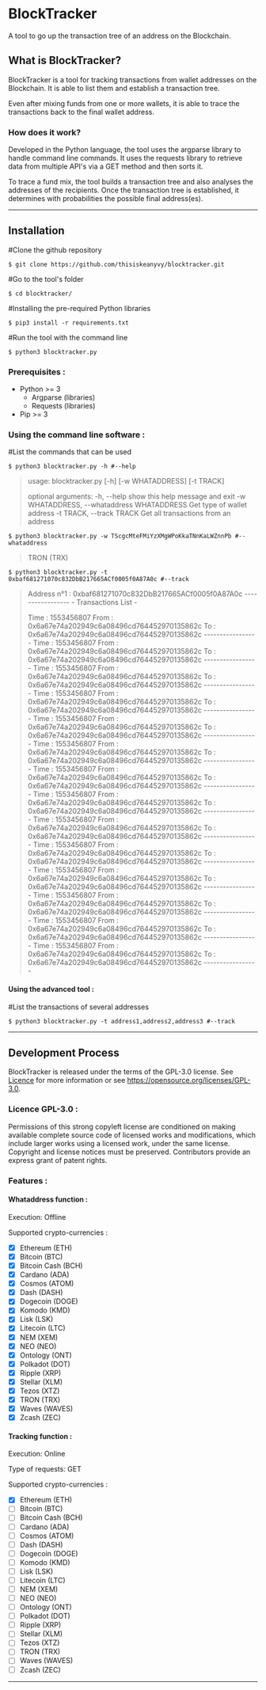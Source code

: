 # BlockTracker
A tool to go up the transaction tree of an address on the Blockchain.

## What is BlockTracker?

BlockTracker is a tool for tracking transactions from wallet addresses on the Blockchain. It is able to list them and establish a transaction tree. 

Even after mixing funds from one or more wallets, it is able to trace the transactions back to the final wallet address.

### How does it work?

Developed in the Python language, the tool uses the argparse library to handle command line commands. It uses the requests library to retrieve data from multiple API's via a GET method and then sorts it.

To trace a fund mix, the tool builds a transaction tree and also analyses the addresses of the recipients. Once the transaction tree is established, it determines with probabilities the possible final address(es).

------

## Installation

#Clone the github repository

```shell
$ git clone https://github.com/thisiskeanyvy/blocktracker.git
```

#Go to the tool's folder

```shell
$ cd blocktracker/
```

#Installing the pre-required Python libraries

```shell
$ pip3 install -r requirements.txt
```

#Run the tool with the command line

```shell
$ python3 blocktracker.py
```

### Prerequisites :

- Python >= 3
  - Argparse (libraries)
  - Requests (libraries)
- Pip >= 3

### Using the command line software :

#List the commands that can be used

```shell
$ python3 blocktracker.py -h #--help 
```

> usage: blocktracker.py [-h] [-w WHATADDRESS] [-t TRACK] 
>
> optional arguments: 
> -h, --help       show this help message and exit 
> -w WHATADDRESS, --whataddress WHATADDRESS 
> Get type of wallet address 
> -t TRACK, --track TRACK 
> Get all transactions from an address

```shell
$ python3 blocktracker.py -w TScgcMteFMiYzXMgWPoKkaTNnKaLWZnnPb #--whataddress
```

> TRON (TRX)

```shell
$ python3 blocktracker.py -t 0xbaf681271070c832DbB217665ACf0005f0A87A0c #--track
```

> Address n°1 : 0xbaf681271070c832DbB217665ACf0005f0A87A0c 
> \----------------- 
> \- Transactions List - 
>
> Time : 1553456807 
> From : 0x6a67e74a202949c6a08496cd764452970135862c 
> To : 0x6a67e74a202949c6a08496cd764452970135862c 
> \----------------- 
> Time : 1553456807 
> From : 0x6a67e74a202949c6a08496cd764452970135862c 
> To : 0x6a67e74a202949c6a08496cd764452970135862c 
> \----------------- 
> Time : 1553456807 
> From : 0x6a67e74a202949c6a08496cd764452970135862c 
> To : 0x6a67e74a202949c6a08496cd764452970135862c 
> \----------------- 
> Time : 1553456807 
> From : 0x6a67e74a202949c6a08496cd764452970135862c 
> To : 0x6a67e74a202949c6a08496cd764452970135862c 
> \----------------- 
> Time : 1553456807 
> From : 0x6a67e74a202949c6a08496cd764452970135862c 
> To : 0x6a67e74a202949c6a08496cd764452970135862c 
> \----------------- 
> Time : 1553456807 
> From : 0x6a67e74a202949c6a08496cd764452970135862c 
> To : 0x6a67e74a202949c6a08496cd764452970135862c 
> \----------------- 
> Time : 1553456807 
> From : 0x6a67e74a202949c6a08496cd764452970135862c 
> To : 0x6a67e74a202949c6a08496cd764452970135862c 
> \----------------- 
> Time : 1553456807 
> From : 0x6a67e74a202949c6a08496cd764452970135862c 
> To : 0x6a67e74a202949c6a08496cd764452970135862c 
> \----------------- 
> Time : 1553456807 
> From : 0x6a67e74a202949c6a08496cd764452970135862c 
> To : 0x6a67e74a202949c6a08496cd764452970135862c 
> \----------------- 
> Time : 1553456807 
> From : 0x6a67e74a202949c6a08496cd764452970135862c 
> To : 0x6a67e74a202949c6a08496cd764452970135862c 
> \----------------- 
> Time : 1553456807 
> From : 0x6a67e74a202949c6a08496cd764452970135862c 
> To : 0x6a67e74a202949c6a08496cd764452970135862c 
> \----------------- 
> Time : 1553456807 
> From : 0x6a67e74a202949c6a08496cd764452970135862c 
> To : 0x6a67e74a202949c6a08496cd764452970135862c 
> \----------------- 
> Time : 1553456807 
> From : 0x6a67e74a202949c6a08496cd764452970135862c 
> To : 0x6a67e74a202949c6a08496cd764452970135862c 
> \----------------- 
> Time : 1553456807 
> From : 0x6a67e74a202949c6a08496cd764452970135862c 
> To : 0x6a67e74a202949c6a08496cd764452970135862c 
> \-----------------

#### Using the advanced tool :

#List the transactions of several addresses

```shell
$ python3 blocktracker.py -t address1,address2,address3 #--track
```

------

## Development Process

BlockTracker is released under the terms of the GPL-3.0 license. See [Licence](https://github.com/thisiskeanyvy/blocktracker/blob/main/LICENSE) for more information or see https://opensource.org/licenses/GPL-3.0.

### Licence GPL-3.0 :

Permissions of this strong copyleft license are conditioned on making available complete source code of licensed works and modifications, which include larger works using a licensed work, under the same license. Copyright and license notices must be preserved. Contributors provide an express grant of patent rights.

### Features :

#### Whataddress function :

Execution: Offline

Supported crypto-currencies :

- [x] Ethereum (ETH)
- [x] Bitcoin (BTC)
- [x] Bitcoin Cash (BCH)
- [x] Cardano (ADA)
- [x] Cosmos (ATOM)
- [x] Dash (DASH)
- [x] Dogecoin (DOGE)
- [x] Komodo (KMD)
- [x] Lisk (LSK)
- [x] Litecoin (LTC)
- [x] NEM (XEM)
- [x] NEO (NEO)
- [x] Ontology (ONT)
- [x] Polkadot (DOT)
- [x] Ripple (XRP)
- [x] Stellar (XLM)
- [x] Tezos (XTZ)
- [x] TRON (TRX)
- [x] Waves (WAVES)
- [x] Zcash (ZEC)

#### Tracking function :

Execution: Online

Type of requests: GET

Supported crypto-currencies :

- [x] Ethereum (ETH)
- [ ] Bitcoin (BTC)
- [ ] Bitcoin Cash (BCH)
- [ ] Cardano (ADA)
- [ ] Cosmos (ATOM)
- [ ] Dash (DASH)
- [ ] Dogecoin (DOGE)
- [ ] Komodo (KMD)
- [ ] Lisk (LSK)
- [ ] Litecoin (LTC)
- [ ] NEM (XEM)
- [ ] NEO (NEO)
- [ ] Ontology (ONT)
- [ ] Polkadot (DOT)
- [ ] Ripple (XRP)
- [ ] Stellar (XLM)
- [ ] Tezos (XTZ)
- [ ] TRON (TRX)
- [ ] Waves (WAVES)
- [ ] Zcash (ZEC)

------

